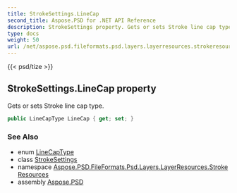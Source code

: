 ```yaml
---
title: StrokeSettings.LineCap
second_title: Aspose.PSD for .NET API Reference
description: StrokeSettings property. Gets or sets Stroke line cap type
type: docs
weight: 50
url: /net/aspose.psd.fileformats.psd.layers.layerresources.strokeresources/strokesettings/linecap/
---
```

{{< psd/tize >}}
## StrokeSettings.LineCap property

Gets or sets Stroke line cap type.

```csharp
public LineCapType LineCap { get; set; }
```

### See Also

* enum [LineCapType](../../linecaptype/)
* class [StrokeSettings](../)
* namespace [Aspose.PSD.FileFormats.Psd.Layers.LayerResources.StrokeResources](../../strokesettings/)
* assembly [Aspose.PSD](../../../)


